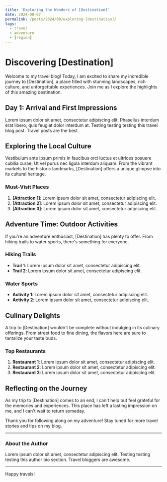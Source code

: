 ```yaml
---
title: 'Exploring the Wonders of [Destination]'
date: 2024-08-07
permalink: /posts/2024/08/exploring-[destination]/
tags:
  - travel
  - adventure
  - [region]
---
```


# Discovering [Destination]

Welcome to my travel blog! Today, I am excited to share my incredible journey to [Destination], a place filled with stunning landscapes, rich culture, and unforgettable experiences. Join me as I explore the highlights of this amazing destination.

## Day 1: Arrival and First Impressions

Lorem ipsum dolor sit amet, consectetur adipiscing elit. Phasellus interdum erat libero, quis feugiat dolor interdum at. Testing testing testing this travel blog post. Travel posts are the best.

## Exploring the Local Culture

Vestibulum ante ipsum primis in faucibus orci luctus et ultrices posuere cubilia curae; Ut vel purus nec ligula interdum aliquam. From the vibrant markets to the historic landmarks, [Destination] offers a unique glimpse into its cultural heritage.

### Must-Visit Places

1. **[Attraction 1]**: Lorem ipsum dolor sit amet, consectetur adipiscing elit.
2. **[Attraction 2]**: Lorem ipsum dolor sit amet, consectetur adipiscing elit.
3. **[Attraction 3]**: Lorem ipsum dolor sit amet, consectetur adipiscing elit.

## Adventure Time: Outdoor Activities

If you're an adventure enthusiast, [Destination] has plenty to offer. From hiking trails to water sports, there's something for everyone.

### Hiking Trails

- **Trail 1**: Lorem ipsum dolor sit amet, consectetur adipiscing elit.
- **Trail 2**: Lorem ipsum dolor sit amet, consectetur adipiscing elit.

### Water Sports

- **Activity 1**: Lorem ipsum dolor sit amet, consectetur adipiscing elit.
- **Activity 2**: Lorem ipsum dolor sit amet, consectetur adipiscing elit.

## Culinary Delights

A trip to [Destination] wouldn't be complete without indulging in its culinary offerings. From street food to fine dining, the flavors here are sure to tantalize your taste buds.

### Top Restaurants

1. **Restaurant 1**: Lorem ipsum dolor sit amet, consectetur adipiscing elit.
2. **Restaurant 2**: Lorem ipsum dolor sit amet, consectetur adipiscing elit.
3. **Restaurant 3**: Lorem ipsum dolor sit amet, consectetur adipiscing elit.

## Reflecting on the Journey

As my trip to [Destination] comes to an end, I can't help but feel grateful for the memories and experiences. This place has left a lasting impression on me, and I can't wait to return someday.

Thank you for following along on my adventure! Stay tuned for more travel stories and tips on my blog.

---

### About the Author

Lorem ipsum dolor sit amet, consectetur adipiscing elit. Testing testing testing this author bio section. Travel bloggers are awesome.

---

Happy travels!
